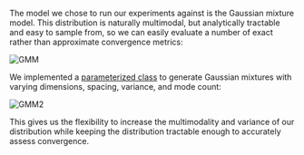 The model we chose to run our experiments against is the Gaussian mixture model.
This distribution is naturally multimodal, but analytically tractable
and easy to sample from, so we can easily evaluate a number of exact rather
than approximate convergence metrics:

![GMM](pdf-and-log-pdf.png)

We implemented a [parameterized class](https://github.com/asross/cs205-project/blob/master/datasets/gaussian_mixture_grid.py) to generate Gaussian mixtures with varying dimensions, spacing, variance, and mode count:

![GMM2](gmixgrid.png)

This gives us the flexibility to increase the multimodality and variance of our distribution while keeping the distribution tractable enough to accurately assess convergence.
